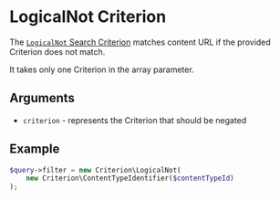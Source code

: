 # LogicalNot Criterion

The [`LogicalNot` Search Criterion](https://github.com/ezsystems/ezplatform-kernel/blob/v1.0.0/eZ/Publish/API/Repository/Values/Content/Query/Criterion/LogicalNot.php)
matches content URL if the provided Criterion does not match.

It takes only one Criterion in the array parameter.

## Arguments

- `criterion` - represents the Criterion that should be negated

## Example

``` php
$query->filter = new Criterion\LogicalNot(
    new Criterion\ContentTypeIdentifier($contentTypeId)
);
```

